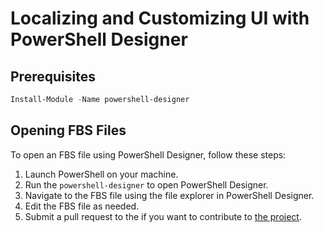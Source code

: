 # Localizing and Customizing UI with PowerShell Designer

## Prerequisites

```powershell
Install-Module -Name powershell-designer
```

## Opening FBS Files

To open an FBS file using PowerShell Designer, follow these steps:

1. Launch PowerShell on your machine.
2. Run the `powershell-designer` to open PowerShell Designer.
3. Navigate to the FBS file using the file explorer in PowerShell Designer.
4. Edit the FBS file as needed.
5. Submit a pull request to the if you want to contribute to [the project](https://github.com/steve02081504/ps12exe).
